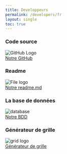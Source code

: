```yaml
---
title: Developpeurs
permalink: /developers/fr
layout: single
toc: true
---
```


### Code source
<img src="../assets/images/logo-github.png" alt="GitHub Logo "><br>
<a href="https://github.com/InteraactionGroup/AugCom">Notre GitHub</a>

### Readme
<img src="../assets/images/file-text.png" alt="File logo"><br>
<a href="https://github.com/InteraactionGroup/AugCom/blob/master/README.md">Notre readme.md</a>

### La base de données
<img src="../assets/images/database.png" alt="database"><br>
<a href="https://github.com/InteraactionGroup/AugCom/blob/master/DATABASE(FR).md">Notre BDD</a>

### Générateur de grille
<img src="../assets/images/logo-grille.png" alt="grid logo"><br>
<a href="https://github.com/InteraactionGroup/AugCom/blob/master/GENERATEGRID(FR).md">Générateur de grille</a>
